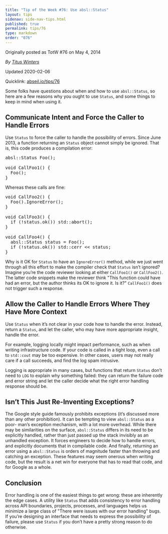 ```yaml
---
title: "Tip of the Week #76: Use absl::Status"
layout: tips
sidenav: side-nav-tips.html
published: true
permalink: tips/76
type: markdown
order: "076"
---
```


Originally posted as TotW #76 on May 4, 2014

*By [Titus Winters](mailto:titus@google.com)*

Updated 2020-02-06

Quicklink: [abseil.io/tips/76](https://abseil.io/tips/76)


Some folks have questions about when and how to use `absl::Status`, so here are
a few reasons why you ought to use `Status`, and some things to keep in mind
when using it.

## Communicate Intent and Force the Caller to Handle Errors

Use `Status` to force the caller to handle the possibility of errors. Since June
2013, a function returning an `Status` object cannot simply be ignored. That is,
this code produces a compilation error:

<pre class="prettyprint lang-cpp bad-code">
absl::Status Foo();

void CallFoo1() {
  Foo();
}
</pre>

Whereas these calls are fine:

<pre class="prettyprint lang-cpp code">
void CallFoo2() {
  Foo().IgnoreError();
}

void CallFoo3() {
  if (!status.ok()) std::abort();
}

void CallFoo4() {
  absl::Status status = Foo();
  if (!status.ok()) std::cerr &lt;&lt; status;
}
</pre>

Why is it OK for `Status` to have an `IgnoreError()` method, while we just went
through all this effort to make the compiler check that `Status` isn’t ignored?
Imagine you’re the code reviewer looking at either `CallFoo1()` or `CallFoo2()`.
The latter code snippets make the reviewer think "This function could have had
an error, but the author thinks its OK to ignore it. Is it?" `CallFoo1()` does
not trigger such a response.

## Allow the Caller to Handle Errors Where They Have More Context

Use `Status` when it’s not clear in your code how to handle the error. Instead,
return a `Status`, and let the caller, who may have more appropriate insight,
handle the error.

For example, logging locally might impact performance, such as when writing
infrastructure code. If your code is called in a tight loop, even a call to
`std::cout` may be too expensive. In other cases, users may not really care if a
call succeeds, and find the log spam intrusive.

Logging is appropriate in many cases, but functions that return `Status` don’t
need to `LOG` to explain why something failed: they can return the failure code
and error string and let the caller decide what the right error handling
response should be.

## Isn’t This Just Re-Inventing Exceptions?

The Google style guide famously prohibits exceptions (it’s discussed more than
any other prohibition). It can be tempting to view `absl::Status` as a poor-
man’s exception mechanism, with a lot more overhead. While there may be
similarities on the surface, `absl::Status` differs in its need to be explicitly
handled, rather than just passed up the stack invisibly as an unhandled
exception. It forces engineers to decide how to handle errors, and explicitly
documents that in compilable code. And finally, returning an error using a
`absl::Status` is orders of magnitude faster than throwing and catching an
exception. These features may seem onerous when writing code, but the result is
a net win for everyone that has to read that code, and for Google as a whole.

## Conclusion

Error handling is one of the easiest things to get wrong: these are inherently
the edge cases. A utility like `Status` that adds consistency to error handling
across API boundaries, projects, processes, and languages helps us minimize a
large class of "There were issues with our error handling" bugs. If you’re
designing an interface that needs to express the possibility of failure, please
use `Status` if you don’t have a pretty strong reason to do otherwise.
